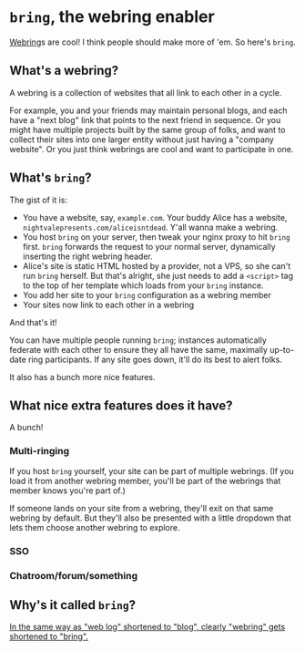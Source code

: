 # `bring`, the webring enabler

[Webring](https://en.wikipedia.org/wiki/Webring)s are cool!
I think people should make more of 'em.
So here's `bring`.

## What's a webring?

A webring is a collection of websites that all link to each other in a cycle.

For example, you and your friends may maintain personal blogs, and each have a "next blog" link that points to the next friend in sequence.
Or you might have multiple projects built by the same group of folks, and want to collect their sites into one larger entity without just having a "company website".
Or you just think webrings are cool and want to participate in one.

## What's `bring`?

The gist of it is:

- You have a website, say, `example.com`.
  Your buddy Alice has a website, `nightvalepresents.com/aliceisntdead`.
  Y'all wanna make a webring.
- You host `bring` on your server, then tweak your nginx proxy to hit `bring` first.
  `bring` forwards the request to your normal server, dynamically inserting the right webring header.
- Alice's site is static HTML hosted by a provider, not a VPS, so she can't run `bring` herself.
  But that's alright, she just needs to add a `<script>` tag to the top of her template which loads from your `bring` instance.
- You add her site to your `bring` configuration as a webring member
- Your sites now link to each other in a webring

And that's it!

You can have multiple people running `bring`; instances automatically federate with each other to ensure they all have the same, maximally up-to-date ring participants.
If any site goes down, it'll do its best to alert folks.

It also has a bunch more nice features.

## What nice extra features does it have?

A bunch!

### Multi-ringing

If you host `bring` yourself, your site can be part of multiple webrings.
(If you load it from another webring member, you'll be part of the webrings that member knows you're part of.)

If someone lands on your site from a webring, they'll exit on that same webring by default.
But they'll also be presented with a little dropdown that lets them choose another webring to explore.

### SSO

### Chatroom/forum/something

## Why's it called `bring`?

[In the same way as "web log" shortened to "blog", clearly "webring" gets shortened to "bring".](https://cohost.org/nic-hartley/post/1179381-give-me-a-name-for-t#comment-46ff374d-bc54-400c-8125-f487023a78c9)